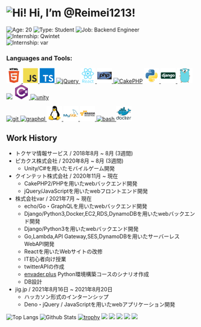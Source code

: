 # ![Hi!](https://twemoji.maxcdn.com/v/13.0.0/72x72/1f44b.png) Hi,  I’m @Reimei1213!  

![Age: 20](https://img.shields.io/badge/age-20-green?style=for-the-badge)
![Type: Student](https://img.shields.io/badge/type-univercity_student-blue?style=for-the-badge)
![Job: Backend Engineer](https://img.shields.io/badge/work-backend%20engineer-orange?style=for-the-badge)  
![Internship: Qwintet](https://img.shields.io/badge/internship-qwintet-red?style=for-the-badge)  
![Internship: var](https://img.shields.io/badge/internship-var-red?style=for-the-badge)  

<h3 align="left">Languages and Tools:</h3>
<p align="left">
  <a href="https://www.w3.org/html/" target="_blank"> <img src="https://raw.githubusercontent.com/devicons/devicon/master/icons/html5/html5-original-wordmark.svg" alt="html5" width="40" height="40"/> </a> 
  <a href="https://developer.mozilla.org/en-US/docs/Web/JavaScript" target="_blank"> <img src="https://raw.githubusercontent.com/devicons/devicon/master/icons/javascript/javascript-original.svg" alt="javascript" width="40" height="40"/> </a>
  <a href="https://www.typescriptlang.org/" target="_blank"> <img src="https://raw.githubusercontent.com/devicons/devicon/master/icons/typescript/typescript-original.svg" alt="typescript" width="40" height="40"/> </a>
  <a href="https://jquery.com/" target="_blank"> <img src="https://avatars.githubusercontent.com/u/70142?s=200&v=4" alt="jQuery" height="40"> </a>
  <a href="https://reactjs.org/" target="_blank"> <img src="https://raw.githubusercontent.com/devicons/devicon/master/icons/react/react-original-wordmark.svg" alt="react" width="40" height="40"/>
  <a href="https://www.php.net" target="_blank"> <img src="https://raw.githubusercontent.com/devicons/devicon/master/icons/php/php-original.svg" alt="php" width="40" height="40"/> </a> 
  <a href="https://cakephp.org/" target="_blank" > <img alt="CakePHP" src="https://cakephp.org/v2/img/logos/CakePHP_Logo.svg" height="40" /></a>
  <a href="https://www.python.org" target="_blank"> <img src="https://raw.githubusercontent.com/devicons/devicon/master/icons/python/python-original.svg" alt="python" width="40" height="40"/> </a>
  <a href="https://www.djangoproject.com/" target="_blank"> <img src="https://raw.githubusercontent.com/devicons/devicon/master/icons/django/django-original.svg" alt="django" width="40" height="40"/> </a> 
  <a href="https://golang.org" target="_blank"> <img src="https://raw.githubusercontent.com/devicons/devicon/master/icons/go/go-original.svg" alt="go" width="40" height="40"/> </a> 
  <a href="https://echo.labstack.com" target="_blank"><img height="40" src="https://cdn.labstack.com/images/echo-logo.svg"></a>
  <a href="https://www.w3schools.com/cs/" target="_blank"> <img src="https://raw.githubusercontent.com/devicons/devicon/master/icons/csharp/csharp-original.svg" alt="csharp" width="40" height="40"/> </a> 
  <a href="https://unity.com/" target="_blank"> <img src="https://www.vectorlogo.zone/logos/unity3d/unity3d-icon.svg" alt="unity" width="40" height="40"/> </a> 
  
  <a href="https://git-scm.com/" target="_blank"> <img src="https://www.vectorlogo.zone/logos/git-scm/git-scm-icon.svg" alt="git" width="40" height="40"/> </a> 
  <a href="https://graphql.org" target="_blank"> <img src="https://www.vectorlogo.zone/logos/graphql/graphql-icon.svg" alt="graphql" width="40" height="40"/> </a> 
  <a href="https://www.linux.org/" target="_blank"> <img src="https://raw.githubusercontent.com/devicons/devicon/master/icons/linux/linux-original.svg" alt="linux" width="40" height="40"/> </a> 
  <a href="https://www.mysql.com/" target="_blank"> <img src="https://raw.githubusercontent.com/devicons/devicon/master/icons/mysql/mysql-original-wordmark.svg" alt="mysql" width="40" height="40"/> </a> 
  <a href="https://aws.amazon.com" target="_blank"> <img src="https://raw.githubusercontent.com/devicons/devicon/master/icons/amazonwebservices/amazonwebservices-original-wordmark.svg" alt="aws" width="40" height="40"/> </a>
  <a href="https://www.gnu.org/software/bash/" target="_blank"> <img src="https://www.vectorlogo.zone/logos/gnu_bash/gnu_bash-icon.svg" alt="bash" width="40" height="40"/> </a>
  <a href="https://www.docker.com/" target="_blank"> <img src="https://raw.githubusercontent.com/devicons/devicon/master/icons/docker/docker-original-wordmark.svg" alt="docker" width="40" height="40"/> </a>
  
</p>

## Work History
- トクヤマ情報サービス / 2018年8月 ~ 8月 (3週間)
- ピカクス株式会社 / 2020年8月 ~ 8月 (3週間)
  - Unity/C#を用いたモバイルゲーム開発
- クインテット株式会社 / 2020年11月 ~ 現在
  - CakePHP2/PHPを用いたwebバックエンド開発
  - jQuery/JavaScriptを用いたwebフロントエンド開発
- 株式会社var / 2021年7月 ~ 現在
  - echo/Go・GraphQLを用いたwebバックエンド開発
  - Django/Python3,Docker,EC2,RDS,DynamoDBを用いたwebバックエンド開発
  - Django/Python3を用いたwebバックエンド開発
  - Go,Lambda,API Gateway,SES,DynamoDBを用いたサーバーレスWebAPI開発
  - Reactを用いたWebサイトの改修
  - IT初心者向け授業
  - twitterAPIの作成
  - [envader.plus](https://envader.plus/) Python環境構築コースのシナリオ作成
  - DB設計
- jig.jp / 2021年8月16日 ~ 2021年8月20日
  - ハッカソン形式のインターンシップ
  - Deno・jQuery / JavaScriptを用いたwebアプリケーション開発

![Top Langs](https://github-readme-stats.vercel.app/api/top-langs/?username=Reimei1213&theme=dark&layout=compact)
![Github Stats](https://github-readme-stats.vercel.app/api?username=Reimei1213&show_icons=true&theme=dark&hide=stars&count_private=true)
[![trophy](https://github-profile-trophy.vercel.app/?username=Reimei1213&theme=onedark)](https://github.com/ryo-ma/github-profile-trophy)
![](https://github-profile-summary-cards.vercel.app/api/cards/profile-details?username=Reimei1213&theme=github_dark)
![](https://github-profile-summary-cards.vercel.app/api/cards/repos-per-language?username=Reimei1213&theme=github_dark)
![](https://github-profile-summary-cards.vercel.app/api/cards/most-commit-language?username=Reimei1213&theme=github_dark)
![](https://github-profile-summary-cards.vercel.app/api/cards/stats?username=Reimei1213&theme=github_dark)
![](https://github-profile-summary-cards.vercel.app/api/cards/productive-time?username=Reimei1213&theme=github_dark)
